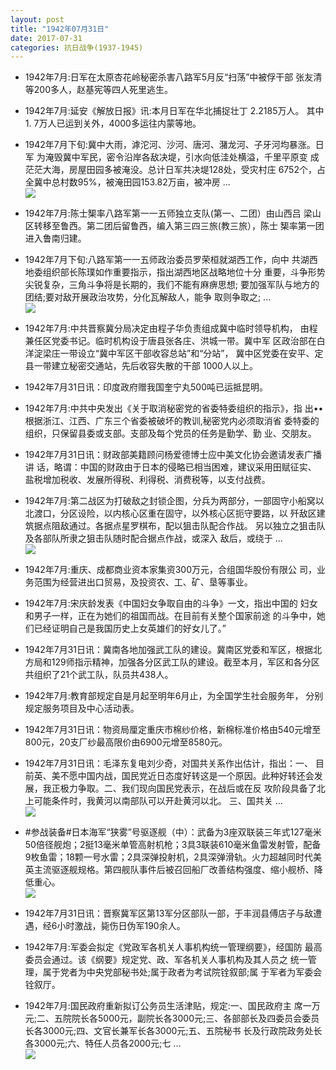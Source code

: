 ```yaml
---
layout: post
title: "1942年07月31日"
date: 2017-07-31
categories: 抗日战争(1937-1945)
---
```


<meta name="referrer" content="no-referrer" />

- 1942年7月:日军在太原杏花岭秘密杀害八路军5月反“扫荡”中被俘干部 张友清等200多人，赵基宪等四人死里逃生。 

- 1942年7月:延安《解放日报》讯:本月日军在华北捕捉壮丁 2.2185万人。 其中1. 7万人已运到关外，4000多运往内蒙等地。 

- 1942年7月下旬:冀中大雨，滹沱河、沙河、唐河、潴龙河、子牙河均暴涨。日军 为淹毁冀中军民，密令沿岸各敌决堤，引水向低洼处横溢，千里平原变 成茫茫大海，房屋田园多被淹没。总计日军共决堤128处，受灾村庄 6752个，占全冀中总村数95%，被淹田园153.82万亩，被冲房 ... <br/><img src="https://wx4.sinaimg.cn/large/aca367d8ly1fi3eylb9s8j20c8090mx9.jpg" />

- 1942年7月:陈士榘率八路军第一一五师独立支队(第一、二团）由山西吕 梁山区转移至鲁西。第二团后留鲁西，编入第三四三旅(教三旅），陈士 榘率第一团进入鲁南归建。 

- 1942年7月下旬:八路军第一一五师政治委员罗荣桓就湖西工作，向中 共湖西地委组织部长陈璞如作重要指示，指出湖西地区战略地位十分 重要，斗争形势尖锐复杂，三角斗争将是长期的，我们不能有麻痹思想; 要加强军队与地方的团结;要对敌开展政治攻势，分化瓦解敌人，能争 取则争取之; ... <br/><img src="https://wx4.sinaimg.cn/large/aca367d8ly1fi3d80pzmlj20c809074b.jpg" />

- 1942年7月:中共晋察冀分局决定由程子华负责组成冀中临时领导机构， 由程兼任区党委书记。临时机构设于唐县张各庄、洪城一带。冀中军 区政治部在白洋淀梁庄一带设立“冀中军区干部收容总站”和“分站”， 冀中区党委在安平、定县一带建立秘密交通站，先后收容失散的干部 1000人以上。 

- 1942年7月31日讯：印度政府赠我国奎宁丸500吨已运抵昆明。 

- 1942年7月:中共中央发出《关于取消秘密党的省委特委组织的指示》，指 出••根据浙江、江西、广东三个省委被破坏的教训,秘密党内必须取消省 委特委的组织，只保留县委或支部。支部及每个党员的任务是勤学、勤 业、交朋友。 

- 1942年7月31日讯：财政部美籍顾问杨爱德博士应中美文化协会邀请发表广播讲 话，略谓：中国的财政由于日本的侵略已相当困难，建议采用田赋征实、 盐税增加税收、发展所得税、利得税、消费税等，以支付战费。 

- 1942年7月:第二战区为打破敌之封锁企图，分兵为两部分，一部固守小船窝以北渡口，分区设险，以内核心区重在固守，以外核心区扼守要路，以 歼敌区建筑据点阻敌通过。各据点星罗棋布，配以狙击队配合作战。 另以独立之狙击队及各部队所隶之狙击队随时配合据点作战，或深入 敌后，或绕于 ... <br/><img src="https://wx4.sinaimg.cn/large/aca367d8ly1fi36abau08j20c8090wei.jpg" />

- 1942年7月:重庆、成都商业资本家集资300万元，合组国华股份有限公 司，业务范围为经营进出口贸易，及投资农、工、矿、垦等事业。 

- 1942年7月:宋庆龄发表《中国妇女争取自由的斗争》一文，指出中国的 妇女和男子一样，正在为她们的祖国而战。在目前有关整个国家前途 的斗争中，她们已经证明自己是我国历史上女英雄们的好女儿了。” 

- 1942年7月31日讯：冀南各地加强武工队的建设。冀南区党委和军区，根据北方局和129师指示精神，加强各分区武工队的建设。截至本月，军区和各分区共组织了21个武工队，队员共438人。 

- 1942年7月:教育部规定自是月起至明年6月止，为全国学生社会服务年， 分别规定服务项目及中心活动表。 

- 1942年7月31日讯：物资局厘定重庆市棉纱价格，新棉标准价格由540元增至 800元，20支厂纱最高限价由6900元增至8580元。 

- 1942年7月31日讯：毛泽东复电刘少奇，对国共关系作出估计，指出：一、 目前英、美不愿中国内战，国民党近日态度好转这是一个原因。此种好转还会发展，我正极力争取。二、我们现向国民党表示，在战后或在反 攻阶段具备了北上可能条件时，我黄河以南部队可以开赴黄河以北。 三、国共关 ... <br/><img src="https://wx2.sinaimg.cn/large/aca367d8ly1fi2vvhb38aj20c80cwdfz.jpg" />

- #参战装备#日本海军“狭雾”号驱逐舰（中）：武备为3座双联装三年式127毫米50倍径舰炮；2挺13毫米单管高射机枪；3具3联装610毫米鱼雷发射管，配备9枚鱼雷；18颗一号水雷；2具深弹投射机，2具深弹滑轨。火力超越同时代美英主流驱逐舰规格。第四舰队事件后被召回船厂改善结构强度、缩小舰桥、降低重心。 <br/><img src="https://wx2.sinaimg.cn/large/aca367d8ly1fi2u5ia1fwj20zk0n5n2n.jpg" />

- 1942年7月31日讯：晋察冀军区第13军分区部队一部，于丰润县傅店子与敌遭遇，经6小时激战，毙伤日伪军190余人。 

- 1942年7月:军委会拟定《党政军各机关人事机构统一管理纲要》，经国防 最高委员会通过。该《纲要》规定党、政、军各机关人事机构及其人员之 统一管理，属于党者为中央党部秘书处;属于政者为考试院铨叙部;属 于军者为军委会铨叙厅。 

- 1942年7月:国民政府重新拟订公务员生活津贴，规定:一、国民政府主 席一万元;二、五院院长各5000元，副院长各3000元;三、各部部长及四委员会委员长各3000元;四、文官长兼军长各3000元;五、五院秘书 长及行政院政务处长各3000元;六、特任人员各2000元;七 ... <br/><img src="https://wx4.sinaimg.cn/large/aca367d8ly1fi2oxm60rbj20c809zaa6.jpg" />

